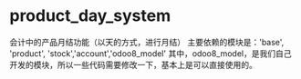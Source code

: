 # product_day_system
会计中的产品月结功能（以天的方式，进行月结）
主要依赖的模块是：'base', 'product', 'stock','account','odoo8_model'
其中，odoo8_model，是我们自己开发的模块，所以一些代码需要修改一下，基本上是可以直接使用的。
